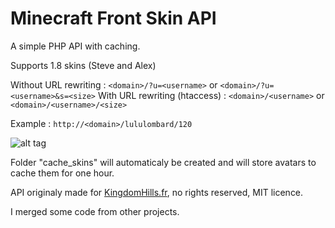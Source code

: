 # Minecraft Front Skin API
A simple PHP API with caching.

Supports 1.8 skins (Steve and Alex)

Without URL rewriting : `<domain>/?u=<username>` or `<domain>/?u=<username>&s=<size>`
With URL rewriting (htaccess) : `<domain>/<username>` or `<domain>/<username>/<size>`

Example : `http://<domain>/lululombard/120`

![alt tag](http://skins.kingdomhills.fr/lululombard/120)

Folder "cache_skins" will automaticaly be created and will store avatars to cache them for one hour.

API originaly made for [KingdomHills.fr](http://kingdomhills.fr/), no rights reserved, MIT licence.

I merged some code from other projects.